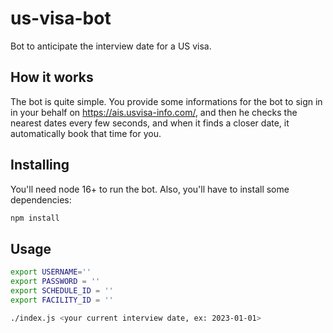 # us-visa-bot
Bot to anticipate the interview date for a US visa.

## How it works

The bot is quite simple. You provide some informations for the bot to sign in in your behalf on https://ais.usvisa-info.com/, and then
he checks the nearest dates every few seconds, and when it finds a closer date, it automatically book that time for you.

## Installing

You'll need node 16+ to run the bot. Also, you'll have to install some dependencies:

```sh
npm install
```

## Usage

```sh
export USERNAME=''
export PASSWORD = ''
export SCHEDULE_ID = ''
export FACILITY_ID = ''

./index.js <your current interview date, ex: 2023-01-01>
```
